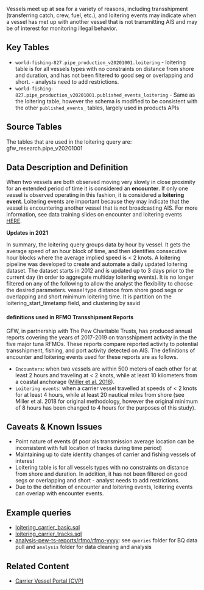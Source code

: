 Vessels meet up at sea for a variety of reasons, including transshipment (transferring catch, crew, fuel, etc.), and loitering events may indicate when a vessel has met up with another vessel that is not transmitting AIS and may be of interest for monitoring illegal behavior. 

## Key Tables

+ `world-fishing-827.pipe_production_v20201001.loitering` - loitering table is for all vessels types with no constraints on distance from shore and duration, and has not been filtered to good seg or overlapping and short. - analysts need to add restrictions. 
+ `world-fishing-827.pipe_production_v20201001.published_events_loitering` - Same as the loitering table, however the schema is modified to be consistent with the other `published_events_` tables, largely used in products APIs


## Source Tables
The tables that are used in the loitering query are:
gfw_research.pipe_v20201001


## Data Description and Definition

When two vessels are both observed moving very slowly in close proximity for an extended period of time it is considered an **encounter**. If only one vessel is observed operating in this fashion, it is considered a **loitering event**. Loitering events are important because they may indicate that the vessel is encountering another vessel that is not broadcasting AIS. For more information, see data training slides on encounter and loitering events [HERE](https://docs.google.com/presentation/d/17ZSpH0F5sW0R7sTiNoDAm_pyUhHJeSd4fyyBFDHiAtw/edit?usp=sharing).

**Updates in 2021**

In summary, the loitering query groups data by hour by vessel. It gets the average speed of an hour block of time, and then identifies consecutive hour blocks where the average implied speed is < 2 knots. 
A loitering pipeline was developed to create and automate a daily updated loitering dataset. 
The dataset starts in 2012 and is updated up to 3 days prior to the current day (in order to aggregate multiday loitering events).
It is no longer filtered on any of the following to allow the analyst the flexibility to choose the desired parameters. 
vessel type
distance from shore
good segs or overlapping and short
minimum loitering time.
It is partition on the loitering_start_timetamp field, and clustering by ssvid 


#### definitions used in RFMO Transshipment Reports 

GFW, in partnership with The Pew Charitable Trusts, has produced annual reports covering the years of 2017-2019 on transshipment activity in the the five major tuna RFMOs. These reports compare reported activity to potential transshipment, fishing, and port activity detected on AIS. The definitions of encounter and loitering events used for these reports are as follows.

+ `Encounters`: when two vessels are within 500 meters of each other for at least 2 hours and traveling at < 2 knots, while at least 10 kilometers from a coastal anchorage ([Miller et al. 2018](https://www.frontiersin.org/articles/10.3389/fmars.2018.00240/full)). 
+ `Loitering events`: when a carrier vessel travelled at speeds of < 2 knots for at least 4 hours, while at least 20 nautical miles from shore (see Miller et al. 2018 for original methodology, however the original minimum of 8 hours has been changed to 4 hours for the purposes of this study).

## Caveats & Known Issues

+ Point nature of events (if poor ais transmission average location can be inconsistent with full location of tracks during time period)
+ Maintaining up to date identity changes of carrier and fishing vessels of interest 
+ Loitering table is for all vessels types with no constraints on distance from shore and duration. In addition, it has not been filtered on good segs or overlapping and short - analyst needs to add restrictions.
+ Due to the definition of encounter and loitering events, loitering events can overlap with encounter events.

## Example queries

+ [loitering_carrier_basic.sql](https://github.com/GlobalFishingWatch/bigquery-documentation-wf827/blob/master/queries/examples/current/loitering_carrier_basic.sql) 
+ [loitering_carrier_tracks.sql](https://github.com/GlobalFishingWatch/bigquery-documentation-wf827/blob/master/queries/examples/current/loitering_carrier_tracks.sql) 
+ [analysis-pew-ts-reports/rfmo/rfmo-yyyy](https://github.com/GlobalFishingWatch/analysis-pew-ts-reports): see `queries` folder for BQ data pull and `analysis` folder for data cleaning and analysis 

## Related Content
+ [Carrier Vessel Portal (CVP)](https://globalfishingwatch.org/carrier-vessel-portal/) 
